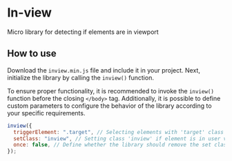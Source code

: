 # In-view

Micro library for detecting if elements are in viewport

## How to use

Download the `inview.min.js` file and include it in your project. Next, initialize the library by calling the `inview()` function.

To ensure proper functionality, it is recommended to invoke the `inview()` function before the closing `</body>` tag. Additionally, it is possible to define custom parameters to configure the behavior of the library according to your specific requirements.

```js
inview({
  triggerElement: ".target", // Selecting elements with 'target' class name
  setClass: "inview", // Setting class 'inview' if element is in user viewport
  once: false, // Define whether the library should remove the set class after the element is hidden again in the user viewport.
});
```
